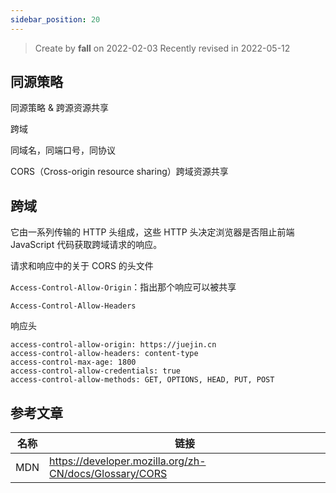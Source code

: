 ```yaml
---
sidebar_position: 20
---
```


> Create by **fall** on 2022-02-03
> Recently revised in 2022-05-12

## 同源策略

同源策略 & 跨源资源共享

跨域

同域名，同端口号，同协议

CORS（Cross-origin resource sharing）跨域资源共享

## 跨域

它由一系列传输的 HTTP 头组成，这些 HTTP 头决定浏览器是否阻止前端 JavaScript 代码获取跨域请求的响应。

请求和响应中的关于 CORS 的头文件

`Access-Control-Allow-Origin`：指出那个响应可以被共享

`Access-Control-Allow-Headers`

响应头

```
access-control-allow-origin: https://juejin.cn
access-control-allow-headers: content-type
access-control-max-age: 1800
access-control-allow-credentials: true
access-control-allow-methods: GET, OPTIONS, HEAD, PUT, POST
```

## 参考文章

| 名称 | 链接                                                   |
| ---- | ------------------------------------------------------ |
| MDN  | https://developer.mozilla.org/zh-CN/docs/Glossary/CORS |

